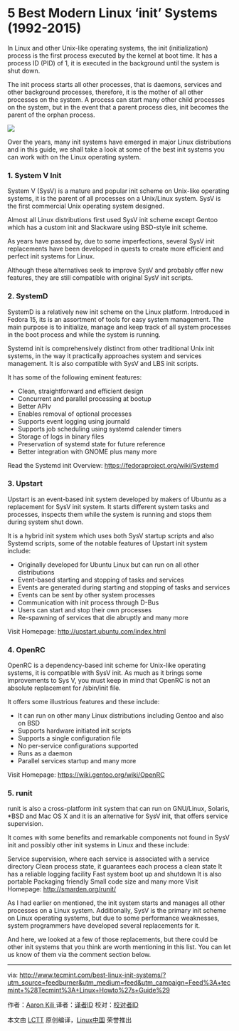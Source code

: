 5 Best Modern Linux ‘init’ Systems (1992-2015)
============================================

In Linux and other Unix-like operating systems, the init (initialization) process is the first process executed by the kernel at boot time. It has a process ID (PID) of 1, it is executed in the background until the system is shut down.

The init process starts all other processes, that is daemons, services and other background processes, therefore, it is the mother of all other processes on the system. A process can start many other child processes on the system, but in the event that a parent process dies, init becomes the parent of the orphan process.

![](http://www.tecmint.com/wp-content/uploads/2016/08/Linux-init-Systems.png)

Over the years, many init systems have emerged in major Linux distributions and in this guide, we shall take a look at some of the best init systems you can work with on the Linux operating system.

### 1. System V Init

System V (SysV) is a mature and popular init scheme on Unix-like operating systems, it is the parent of all processes on a Unix/Linux system. SysV is the first commercial Unix operating system designed.

Almost all Linux distributions first used SysV init scheme except Gentoo which has a custom init and Slackware using BSD-style init scheme.

As years have passed by, due to some imperfections, several SysV init replacements have been developed in quests to create more efficient and perfect init systems for Linux.

Although these alternatives seek to improve SysV and probably offer new features, they are still compatible with original SysV init scripts.

### 2. SystemD

SystemD is a relatively new init scheme on the Linux platform. Introduced in Fedora 15, its is an assortment of tools for easy system management. The main purpose is to initialize, manage and keep track of all system processes in the boot process and while the system is running.

Systemd init is comprehensively distinct from other traditional Unix init systems, in the way it practically approaches system and services management. It is also compatible with SysV and LBS init scripts.

It has some of the following eminent features:

- Clean, straightforward and efficient design
- Concurrent and parallel processing at bootup
- Better APIv
- Enables removal of optional processes
- Supports event logging using journald
- Supports job scheduling using systemd calender timers
- Storage of logs in binary files
- Preservation of systemd state for future reference
- Better integration with GNOME plus many more

Read the Systemd init Overview: <https://fedoraproject.org/wiki/Systemd>

### 3. Upstart

Upstart is an event-based init system developed by makers of Ubuntu as a replacement for SysV init system. It starts different system tasks and processes, inspects them while the system is running and stops them during system shut down.

It is a hybrid init system which uses both SysV startup scripts and also Systemd scripts, some of the notable features of Upstart init system include:

- Originally developed for Ubuntu Linux but can run on all other distributions
- Event-based starting and stopping of tasks and services
- Events are generated during starting and stopping of tasks and services
- Events can be sent by other system processes
- Communication with init process through D-Bus
- Users can start and stop their own processes
- Re-spawning of services that die abruptly and many more

Visit Homepage: <http://upstart.ubuntu.com/index.html>

### 4. OpenRC

OpenRC is a dependency-based init scheme for Unix-like operating systems, it is compatible with SysV init. As much as it brings some improvements to Sys V, you must keep in mind that OpenRC is not an absolute replacement for /sbin/init file.

It offers some illustrious features and these include:

- It can run on other many Linux distributions including Gentoo and also on BSD
- Supports hardware initiated init scripts
- Supports a single configuration file
- No per-service configurations supported
- Runs as a daemon
- Parallel services startup and many more

Visit Homepage: <https://wiki.gentoo.org/wiki/OpenRC>

### 5. runit

runit is also a cross-platform init system that can run on GNU/Linux, Solaris, *BSD and Mac OS X and it is an alternative for SysV init, that offers service supervision.

It comes with some benefits and remarkable components not found in SysV init and possibly other init systems in Linux and these include:

Service supervision, where each service is associated with a service directory
Clean process state, it guarantees each process a clean state
It has a reliable logging facility
Fast system boot up and shutdown
It is also portable
Packaging friendly
Small code size and many more
Visit Homepage: <http://smarden.org/runit/>

As I had earlier on mentioned, the init system starts and manages all other processes on a Linux system. Additionally, SysV is the primary init scheme on Linux operating systems, but due to some performance weaknesses, system programmers have developed several replacements for it.

And here, we looked at a few of those replacements, but there could be other init systems that you think are worth mentioning in this list. You can let us know of them via the comment section below.


--------------------------------------------------------------------------------

via: http://www.tecmint.com/best-linux-init-systems/?utm_source=feedburner&utm_medium=feed&utm_campaign=Feed%3A+tecmint+%28Tecmint%3A+Linux+Howto%27s+Guide%29

作者：[Aaron Kili ][a]
译者：[译者ID](https://github.com/译者ID)
校对：[校对者ID](https://github.com/校对者ID)

本文由 [LCTT](https://github.com/LCTT/TranslateProject) 原创编译，[Linux中国](https://linux.cn/) 荣誉推出

[a]: http://www.tecmint.com/author/aaronkili/
